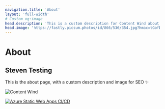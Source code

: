 ```yaml
---
navigation.title: 'About'
layout: 'full-width'
# Custom og:image
head.description: 'This is a custom description for Content Wind about page.'
head.image: 'https://fastly.picsum.photos/id/866/536/354.jpg?hmac=tGofDTV7tl2rprappPzKFiZ9vDh5MKj39oa2D--gqhA'
---
```


# About
## Steven Testing

This is the about page, with a custom description and image for SEO :sparkles:

![Content Wind](https://fastly.picsum.photos/id/866/536/354.jpg?hmac=tGofDTV7tl2rprappPzKFiZ9vDh5MKj39oa2D--gqhA)

[![Azure Static Web Apps CI/CD](https://github.com/StevenKnoop/ContentWindsCorgiBlog/actions/workflows/azure-static-web-apps-lemon-water-048d94703.yml/badge.svg)](https://github.com/StevenKnoop/ContentWindsCorgiBlog/actions/workflows/azure-static-web-apps-lemon-water-048d94703.yml)